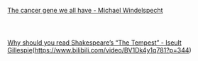 [The cancer gene we all have - Michael Windelspecht](https://www.bilibili.com/video/BV1Dk4y1q781?p=343)

```ad-note



```

[Why should you read Shakespeare’s “The Tempest” - Iseult Gillespie]()(https://www.bilibili.com/video/BV1Dk4y1q781?p=344)

```ad-note



```